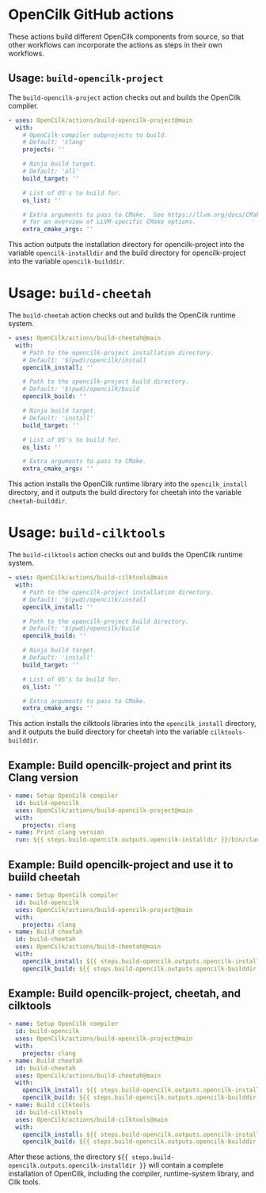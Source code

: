 # OpenCilk GitHub actions

These actions build different OpenCilk components from source, so that other workflows can incorporate the actions as steps in their own workflows.

## Usage: `build-opencilk-project`

The `build-opencilk-project` action checks out and builds the OpenCilk compiler.

```yaml
- uses: OpenCilk/actions/build-opencilk-project@main
  with:
    # OpenCilk-compiler subprojects to build.
    # Default: 'clang'
    projects: ''

    # Ninja build target.
    # Default: 'all'
    build_target: ''

    # List of OS's to build for.
    os_list: ''

    # Extra arguments to pass to CMake.  See https://llvm.org/docs/CMake.html
    # for an overview of LLVM-specific CMake options.
    extra_cmake_args: ''
```

This action outputs the installation directory for opencilk-project into the variable `opencilk-installdir` and the build directory for opencilk-project into the variable `opencilk-builddir`.

# Usage: `build-cheetah`

The `build-cheetah` action checks out and builds the OpenCilk runtime system.

```yaml
- uses: OpenCilk/actions/build-cheetah@main
  with:
    # Path to the opencilk-project installation directory.
    # Default: '$(pwd)/opencilk/install
    opencilk_install: ''

    # Path to the opencilk-project build directory.
    # Default: '$(pwd)/opencilk/build
    opencilk_build: ''

    # Ninja build target.
    # Default: 'install'
    build_target: ''

    # List of OS's to build for.
    os_list: ''

    # Extra arguments to pass to CMake.
    extra_cmake_args: ''
```

This action installs the OpenCilk runtime library into the `opencilk_install` directory, and it outputs the build directory for cheetah into the variable `cheetah-builddir`.

# Usage: `build-cilktools`

The `build-cilktools` action checks out and builds the OpenCilk runtime system.

```yaml
- uses: OpenCilk/actions/build-cilktools@main
  with:
    # Path to the opencilk-project installation directory.
    # Default: '$(pwd)/opencilk/install
    opencilk_install: ''

    # Path to the opencilk-project build directory.
    # Default: '$(pwd)/opencilk/build
    opencilk_build: ''

    # Ninja build target.
    # Default: 'install'
    build_target: ''

    # List of OS's to build for.
    os_list: ''

    # Extra arguments to pass to CMake.
    extra_cmake_args: ''
```

This action installs the cilktools libraries into the `opencilk_install` directory, and it outputs the build directory for cheetah into the variable `cilktools-builddir`.

## Example: Build opencilk-project and print its Clang version

```yaml
- name: Setup OpenCilk compiler
  id: build-opencilk
  uses: OpenCilk/actions/build-opencilk-project@main
  with:
    projects: clang
- name: Print clang version
  run: ${{ steps.build-opencilk.outputs.opencilk-installdir }}/bin/clang --version
```

## Example: Build opencilk-project and use it to buiild cheetah

```yaml
- name: Setup OpenCilk compiler
  id: build-opencilk
  uses: OpenCilk/actions/build-opencilk-project@main
  with:
    projects: clang
- name: Build cheetah
  id: build-cheetah
  uses: OpenCilk/actions/build-cheetah@main
  with:
    opencilk_install: ${{ steps.build-opencilk.outputs.opencilk-installdir }}
    opencilk_build: ${{ steps.build-opencilk.outputs.opencilk-builddir }}
```

## Example: Build opencilk-project, cheetah, and cilktools

```yaml
- name: Setup OpenCilk compiler
  id: build-opencilk
  uses: OpenCilk/actions/build-opencilk-project@main
  with:
    projects: clang
- name: Build cheetah
  id: build-cheetah
  uses: OpenCilk/actions/build-cheetah@main
  with:
    opencilk_install: ${{ steps.build-opencilk.outputs.opencilk-installdir }}
    opencilk_build: ${{ steps.build-opencilk.outputs.opencilk-builddir }}
- name: Build cilktools
  id: build-cilktools
  uses: OpenCilk/actions/build-cilktools@main
  with:
    opencilk_install: ${{ steps.build-opencilk.outputs.opencilk-installdir }}
    opencilk_build: ${{ steps.build-opencilk.outputs.opencilk-builddir }}
```

After these actions, the directory `${{ steps.build-opencilk.outputs.opencilk-installdir }}` will contain a complete installation of OpenCilk, including the compiler, runtime-system library, and Cilk tools.
